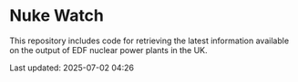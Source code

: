 # Nuke Watch

This repository includes code for retrieving the latest information available on the output of EDF nuclear power plants in the UK.

Last updated: 2025-07-02 04:26